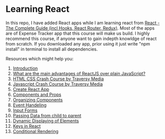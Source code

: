 # Learning React

In this repo, I have added React apps while I am learning react from [React - The Complete Guide (incl Hooks, React Router, Redux)](https://www.udemy.com/course/react-the-complete-guide-incl-redux/). Most of the apps are of Expense Tracker app that this course will make us build. I highly recommend this course, if anyone want to gain indepth knowldge of react from scratch.
If you downloaded any app, prior using it just write "npm install" in terminal to install all dependencies.

Resources which might help you:
1. [Introduction](https://www.javatpoint.com/react-introduction#:~:text=%E2%86%92%20%E2%86%90%20prev-,React%20Introduction,a%20software%20engineer%20at%20Facebook.)
2. [What are the main advantages of ReactJS over plain JavaScript?](https://www.quora.com/What-are-the-main-advantages-of-ReactJS-over-plain-JavaScript)
3. [HTML CSS Crash Course by Traversy Media](https://www.youtube.com/watch?v=UB1O30fR-EE&list=PLillGF-RfqbZTASqIqdvm1R5mLrQq79CU)
4. [Javascript Crash Course by Traversy Media](https://www.youtube.com/watch?v=hdI2bqOjy3c&list=PLillGF-RfqbbnEGy3ROiLWk7JMCuSyQtX)
5. [Create React App](https://github.com/facebook/create-react-app)
6. [Components and Props](https://reactjs.org/docs/components-and-props.html)
7. [Organizing Components](https://reactjs.org/docs/faq-structure.html)
8. [Event Handeling](https://reactjs.org/docs/handling-events.html)
9. [Input Forms](https://reactjs.org/docs/forms.html)
10. [Passing Data from child to parent](https://www.geeksforgeeks.org/how-to-pass-data-from-child-component-to-its-parent-in-reactjs/)
11. [Dynamic Displaying of Elements](https://reactjs.org/docs/hooks-state.html)
12. [Keys in React](https://reactjs.org/docs/lists-and-keys.html)
13. [Conditional Rendering](https://reactjs.org/docs/conditional-rendering.html)